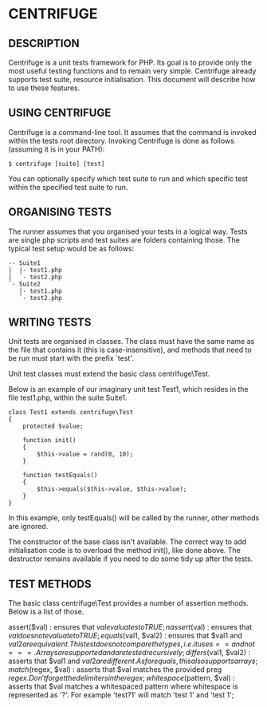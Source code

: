 CENTRIFUGE
==========

DESCRIPTION
-----------
Centrifuge is a unit tests framework for PHP. Its goal is to provide
only the most useful testing functions and to remain very
simple. Centrifuge already supports test suite, resource
initialisation. This document will describe how to use these features.


USING CENTRIFUGE
----------------
Centrifuge is a command-line tool. It assumes that the command is
invoked within the tests root directory. Invoking Centrifuge is done
as follows (assuming it is in your PATH):

    $ centrifuge [suite] [test]

You can optionally specify which test suite to run and which specific
test within the specified test suite to run.


ORGANISING TESTS
----------------
The runner assumes that you organised your tests in a logical
way. Tests are single php scripts and test suites are folders
containing those. The typical test setup would be as follows:

    -- Suite1
    |  |- test1.php
    |  `- test2.php
    `- Suite2
       |- test1.php
       `- test2.php


WRITING TESTS
-------------
Unit tests are organised in classes. The class must have the same name
as the file that contains it (this is case-insensitive), and methods
that need to be run must start with the prefix `test'.

Unit test classes must extend the basic class centrifuge\Test.

Below is an example of our imaginary unit test Test1, which resides in
the file test1.php, within the suite Suite1.

    class Test1 extends centrifuge\Test
    {
        protected $value;

        function init()
        {
            $this->value = rand(0, 10);
        }

        function testEquals()
        {
            $this->equals($this->value, $this->value);
        }
    }

In this example, only testEquals() will be called by the runner, other
methods are ignored.

The constructor of the base class isn't available. The correct way to
add initialisation code is to overload the method init(), like done
above. The destructor remains available if you need to do some tidy up
after the tests.


TEST METHODS
------------
The basic class centrifuge\Test provides a number of assertion
methods. Below is a list of those.

assert($val)
:   ensures that $val evaluates to TRUE;
nassert($val)
:   ensures that $val does not evaluate to TRUE;
equals($val1, $val2)
:   ensures that $val1 and $val2 are equivalent. This test does not
    compare the types, i.e. it uses == and not ===. Arrays are
    supported and are tested recursively;
differs($val1, $val2)
:   asserts that $val1 and $val2 are different. As for equals, this
    also supports arrays;
match($regex, $val)
:   asserts that $val matches the provided preg $regex. Don't forget
    the delimiters in the regex;
whitespace($pattern, $val)
:   asserts that $val matches a whitespaced pattern where whitespace
    is represented as '?'. For example 'test?1' will match 'test 1'
    and 'test      1';
